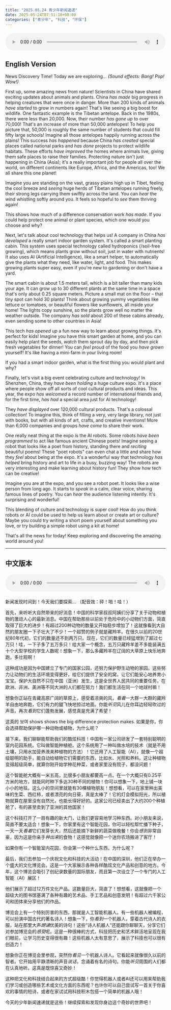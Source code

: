 ```yaml
---
title: "2025.05.24 青少年新闻速递"
date: 2025-05-24T07:51:18+08:00
categories: ["青少年", "科技", "环保"]
---
```

<audio controls style="width: 100%; max-width: 900px; margin: 1.5em 0; display: block;">
  <source src="/mp3/teen_news/20250524.en.mp3" type="audio/mpeg">
</audio>

## English Version

News Discovery Time! Today we are exploring...
*(Sound effects: Bang! Pop! Wow!)*

First up, some amazing news from nature! Scientists in China have shared exciting updates about animals and plants. China *has made* big progress in helping creatures that were once in danger. More than 200 kinds of animals *have started* to grow in numbers again! That's like seeing a big boost for wildlife. One fantastic example is the Tibetan antelope. Back in the 1980s, there were less than 20,000. Now, their number *has gone up* to over 70,000! That's an increase of more than 50,000 antelopes! To help you picture that, 50,000 is roughly the same number of students that could fill fifty large schools! Imagine all those antelopes happily running across the plains! This success *has happened* because China *has created* special places called national parks and *has done* projects to protect wildlife habitats. These efforts *have improved* the homes where animals live, giving them safe places to raise their families. Protecting nature isn't just happening in China (Asia); it's a really important job for people all over the world, on different continents like Europe, Africa, and the Americas, too! We all share this one planet!

Imagine you are standing on the vast, grassy plains high up in Tibet, feeling the cool breeze and *seeing* huge herds of Tibetan antelopes running freely, their strong legs carrying them swiftly across the land. You can *hear* the wind whistling softly around you. It feels so hopeful to *see* them thriving again!

This shows how much of a difference conservation work *has made*. If you could help protect one animal or plant species, which one would you choose and why?

Next, let's talk about cool technology that helps us! A company in China *has developed* a really smart indoor garden system. It's called a smart planting cabin. This system uses special technology called hydroponics (/soil-free growing), which means plants grow without soil, just in water with nutrients! It also uses AI (Artificial Intelligence), like a smart helper, to automatically give the plants what they need, like water, light, and food. This makes growing plants super easy, even if you're new to gardening or don't have a yard.

The smart cabin is about 1.5 meters tall, which is a bit taller than many kids your age. It can grow up to 30 different plants at the same time in a space that's only about 0.25 square meters. Picture a small mat on the floor – that tiny spot can hold 30 plants! Think about growing yummy vegetables like lettuce or tomatoes, or beautiful flowers like sunflowers, all inside your home! The lights copy sunshine, so the plants grow well no matter the weather outside. The company *has sold* about 200 of these cabins already, even sending some to other countries in Asia!

This tech *has opened up* a fun new way to learn about growing things. It's perfect for kids! Imagine you have this smart garden at home, and you can easily help plant the seeds, *watch* them sprout day by day, and then pick fresh vegetables for dinner! You can *feel* proud of the food you *have grown* yourself! It's like having a mini-farm in your living room!

If you had a smart indoor garden, what is the first thing you would plant and why?

Finally, let's visit a big event celebrating culture and technology! In Shenzhen, China, they *have been holding* a huge culture expo. It's a place where people show off all sorts of cool cultural products and ideas. This year, the expo *has welcomed* a record number of international friends and, for the first time, *has had* a special area just for AI technology!

They *have displayed* over 120,000 cultural products. That's a colossal collection! To imagine this, think of filling a very, very large library, not just with books, but with all kinds of art, crafts, and creative inventions! More than 6,000 companies and groups *have come* to share their work.

One really neat thing at the expo is the AI robots. Some robots *have been programmed* to act like famous ancient Chinese poets! Imagine seeing a robot that looks like a poet from history, standing there and *reciting* beautiful poems! These "poet robots" can even chat a little and share how they *feel* about being at the expo. It's a wonderful way that technology *has helped* bring history and art to life in a busy, buzzing way! The robots are very interesting and make learning about history fun! They show how tech can be creative!

Imagine you are at the expo, and you see a robot poet. It looks like a wise person from long ago. It starts to *speak* in a calm, clear voice, sharing famous lines of poetry. You can *hear* the audience listening intently. It's surprising and wonderful!

This blending of culture and technology is super cool! How do you think robots or AI could be used to help us learn about or create art or culture? Maybe you could try writing a short poem yourself about something you love, or try building a simple robot using a kit at home!

That's all the news for today! Keep exploring and discovering the amazing world around you!

---

## 中文版本
<audio controls style="width: 100%; max-width: 900px; margin: 1.5em 0; display: block;">
  <source src="/mp3/teen_news/20250524.cn.mp3" type="audio/mpeg">
</audio>

新闻发现时间到！今天我们要探索...
（配音效：砰！啪！哇！）

首先，来听听大自然带来的好消息！中国的科学家叔叔阿姨们分享了关于动物和植物的激动人心的最新消息。中国在帮助那些以前处于危险中的小动物们方面，简直取得了巨大的进步！有超过200种动物的数量又开始稳步增加了！这就像看到大自然的朋友圈一下子壮大了不少！一个超赞的例子就是藏羚羊。在很久以前的20世纪80年代初，它们的数量还不到两万只。现在，它们的数量已经猛增到了超过七万只！哇，一下子多了五万多只！给大家一个概念，五万只藏羚羊差不多能装满五十个大型学校的学生人数呢！想象一下，那么多藏羚羊在辽阔的大草原上快乐地奔跑，多壮观啊！

这种成功是因为中国建立了专门的国家公园，还努力保护野生动物的家园。这些努力让动物们的生活环境变得更好，给它们提供了安全的窝，让它们能安心地养育小宝宝。保护大自然不只在中国（亚洲）发生，这是全世界人民共同的重要任务，在欧洲、非洲、美洲等不同大洲的人们都在努力！我们都生活在同一个地球村嘛！

想象你正站在青藏高原广阔的草原上，感受着凉爽的风，*看着*一大群一大群的藏羚羊自由地奔跑，它们有力的腿飞快地掠过地面。你能*听见*风儿在你耳边轻轻吹过的声音。再次*看到*它们蓬勃发展，感觉真是充满了希望！

这真的 보여 shows shows the big difference protection makes. 如果是你，你会选择帮助保护哪一种动物或植物，为什么呢？

接下来，我们聊聊能帮助我们的酷炫科技！中国有一家公司研发了一套特别聪明的室内花园系统。它叫做智能种植舱。这个系统用了一种叫做水培的技术（就是不用土壤，只用水加营养液来种植物的方法）！它还用了人工智能（AI），就像一个超级聪明的助手，能自动给植物它们需要的东西，比如水、光照和养料。这让种植物变得超级简单，就算你刚开始学种花种菜，或者家里没有院子，都没问题！

这个智能舱大概有一米五高，比很多小朋友都要高一点。在一个大概只有0.25平方米的地方，就能同时种下多达30种不同的植物！你可以想象一下，地上铺一块小小的地毯，这么小的空间里就能有30棵植物朋友！想想看，可以在家里种出美味的生菜、西红柿，或者漂亮的向日葵，真是太棒了！它的灯会模拟阳光，所以植物就算在屋里没有自然光，也能长得好好的。这家公司已经卖出了大约200个种植舱了，有的甚至卖到了亚洲的其他国家！

这个科技打开了一扇有趣的新大门，让我们更容易地学习种东西。对小朋友来说，简直不要太适合！想象一下，你家里有这个智能花园，你可以轻松帮忙播下种子，一天一天*看着*它们发芽长大，然后还能摘下新鲜的蔬菜做晚餐！你会*感到*非常自豪，因为这是你亲手*种出来*的食物！这感觉就像把一个迷你农场搬进了客厅！

如果你有一个智能室内花园，你会第一个种什么东西，为什么呢？

最后，我们去参加一个庆祝文化和科技的大活动！在中国的深圳，他们正在举办一个盛大的文化博览会。这是一个大家展示各种各样酷炫文化产品和创意的地方。今年，这个博览会吸引了创纪录数量的国际朋友，而且第一次设立了一个专门的人工智能（AI）展区！

他们展示了超过12万件文化产品。这数量巨大，简直了！想想看，这就像把一个超级大的图书馆塞满了各种有趣的艺术品、手工艺品和创意发明！有超过六千家公司和团体来分享他们的作品。

博览会上有一个特别厉害的东西，那就是人工智能机器人。有一些机器人被编程，可以扮演中国古代的著名诗人！想象一下，你*看到*一个机器人，穿着古代诗人的衣服，站在那里大声*朗诵*优美的诗句！这些“诗人机器人”还能跟你聊聊天，分享它们对参加博览会的*感受*呢。这是一种很棒的方式，科技把历史和艺术鲜活地呈现在我们眼前，让学习历史变得很有趣！这些机器人太有意思了，展示了科技也可以很有创造力！

想象你正在博览会里参观，突然你*看见*一个机器人诗人。它看起来就像很久以前的智者。它开始用平静清晰的声音*说话*，念诵着有名的诗句。你能*听见*周围的人们都在认真地听。这真是既惊喜又奇妙！

这种把文化和科技结合起来的方式超级酷！你觉得机器人或者AI还可以用来帮助我们学习或创造哪些艺术或文化方面的东西呢？也许你可以自己尝试写一首关于你喜欢的事情的短诗，或者在家试试用科技积木包搭一个简单的机器人哦！

今天的少年新闻速递就是这些！继续探索和发现你身边这个奇妙的世界吧！